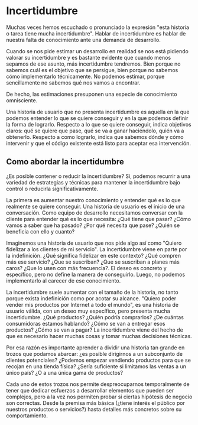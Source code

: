# Incertidumbre

Muchas veces hemos escuchado o pronunciado la expresión "esta historia o tarea tiene mucha incertidumbre". Hablar de incertidumbre es hablar de nuestra falta de conocimiento ante una demanda de desarrollo.

Cuando se nos pide estimar un desarrollo en realidad se nos está pidiendo valorar su incertidumbre y es bastante evidente que cuando menos sepamos de ese asunto, más incertidumbre tendremos. Bien porque no sabemos cuál es el objetivo que se persigue, bien porque no sabemos cómo implementarlo técnicamente. No podemos estimar, porque sencillamente no sabemos qué nos vamos a encontrar.

De hecho, las estimaciones presuponen una especie de conocimiento omnisciente.

Una historia de usuario que no presenta incertidumbre es aquella en la que podemos entender lo que se quiere conseguir y en la que podemos definir la forma de lograrlo. Respecto a lo que se quiere conseguir, indica objetivos claros: qué se quiere que pase, qué se va a ganar haciéndolo, quién va a obtenerlo. Respecto a como lograrlo, indica que sabemos dónde y cómo intervenir y que el código existente está listo para aceptar esa intervención.

## Como abordar la incertidumbre

¿Es posible contener o reducir la incertidumbre? Sí, podemos recurrir a una variedad de estrategias y técnicas para mantener la incertidumbre bajo control o reducirla significativamente.

La primera es aumentar nuestro conocimiento y entender qué es lo que realmente se quiere conseguir. Una historia de usuario es el inicio de una conversación. Como equipo de desarrollo necesitamos conversar con la cliente para entender qué es lo que necesita: ¿Qué tiene que pasar? ¿Cómo vamos a saber que ha pasado? ¿Por qué necesita que pase? ¿Quién se beneficia con ello y cuanto?

Imaginemos una historia de usuario que nos pide algo así como "Quiero fidelizar a los clientes de mi servicio". La incertidumbre viene en parte por la indefinición. ¿Qué significa fidelizar en este contexto? ¿Qué compren más ese servicio? ¿Que se suscriban? ¿Que se suscriban a planes más caros? ¿Que lo usen con más frecuencia?. El deseo es concreto y específico, pero no define la manera de conseguirlo. Luego, no podemos implementarlo al carecer de ese conocimiento.

La incertidumbre suele aumentar con el tamaño de la historia, no tanto porque exista indefinición como por acotar su alcance. "Quiero poder vender mis productos por Internet a todo el mundo", es una historia de usuario válida, con un deseo muy específico, pero presenta mucha incertidumbre. ¿Qué productos? ¿Quién podría comprarlos? ¿De cuántas consumidoras estamos hablando? ¿Cómo se van a entregar esos productos? ¿Cómo se van a pagar? La incertidumbre viene del hecho de que es necesario hacer muchas cosas y tomar muchas decisiones técnicas.

Por esa razón es importante aprender a dividir una historia tan grande en trozos que podamos abarcar: ¿es posible dirigirnos a un subconjunto de clientes potenciales? ¿Podemos empezar vendiendo productos para que se recojan en una tienda física? ¿Sería suficiente si limitamos las ventas a un único país? ¿O a una única gama de productos?

Cada uno de estos trozos nos permite despreocuparnos temporalmente de tener que dedicar esfuerzos a desarrollar elementos que pueden ser complejos, pero a la vez nos permiten probar si ciertas hipótesis de negocio son correctas. Desde la premisa más básica (¿tiene interés el público por nuestros productos o servicios?) hasta detalles más concretos sobre su comportamiento. 

